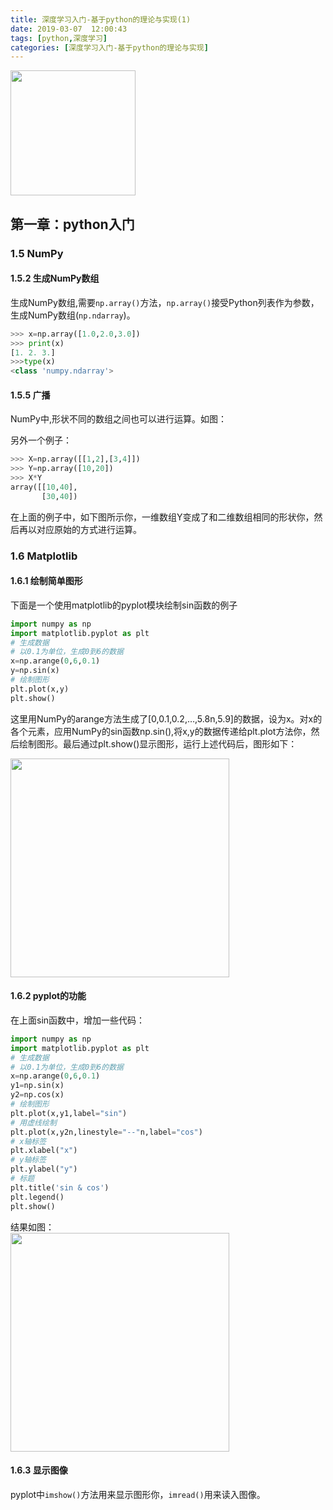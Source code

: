 ```yaml
---
title: 深度学习入门-基于python的理论与实现(1)
date: 2019-03-07  12:00:43
tags: [python,深度学习]
categories: [深度学习入门-基于python的理论与实现]
---
```


<p><img src="http://lishengyu.xyz/dl_from_scratch_front.png" width="200" height align="center"></p>
    

            
<h2 id="第一章：python入门"><a href="#第一章：python入门" class="headerlink" title="第一章：python入门"></a>第一章：python入门</h2><h3 id="1-5-NumPy"><a href="#1-5-NumPy" class="headerlink" title="1.5 NumPy"></a>1.5 NumPy</h3><h4 id="1-5-2-生成NumPy数组"><a href="#1-5-2-生成NumPy数组" class="headerlink" title="1.5.2 生成NumPy数组"></a>1.5.2 生成NumPy数组</h4><p>生成NumPy数组,需要<code>np.array()</code>方法，<code>np.array()</code>接受Python列表作为参数，生成NumPy数组(<code>np.ndarray</code>)。

```python
>>> x=np.array([1.0,2.0,3.0])
>>> print(x)
[1. 2. 3.]
>>>type(x)
<class 'numpy.ndarray'>
```

<h4 id="1-5-5-广播"><a href="#1-5-5-广播" class="headerlink" title="1.5.5 广播"></a>1.5.5 广播</h4><p>NumPy中,形状不同的数组之间也可以进行运算。如图：<br><img src="http://lishengyu.xyz/dl_from_scratch_broadcast1.png" alt></p>
<p>另外一个例子：

```python
>>> X=np.array([[1,2],[3,4]])
>>> Y=np.array([10,20])
>>> X*Y
array([[10,40],
       [30,40])
```

<p>在上面的例子中，如下图所示你，一维数组Y变成了和二维数组相同的形状你，然后再以对应原始的方式进行运算。<br><img src="http://lishengyu.xyz/dl_from_scratch_broadcast2.png" alt></p>
<h3 id="1-6-Matplotlib"><a href="#1-6-Matplotlib" class="headerlink" title="1.6 Matplotlib"></a>1.6 Matplotlib</h3><h4 id="1-6-1-绘制简单图形"><a href="#1-6-1-绘制简单图形" class="headerlink" title="1.6.1 绘制简单图形"></a>1.6.1 绘制简单图形</h4><p>下面是一个使用matplotlib的pyplot模块绘制sin函数的例子

```python
import numpy as np
import matplotlib.pyplot as plt
# 生成数据
# 以0.1为单位，生成0到6的数据
x=np.arange(0,6,0.1) 
y=np.sin(x)
# 绘制图形
plt.plot(x,y)
plt.show()
```


<p>这里用NumPy的arange方法生成了[0,0.1,0.2,…,5.8n,5.9]的数据，设为x。对x的各个元素，应用NumPy的sin函数np.sin(),将x,y的数据传递给plt.plot方法你，然后绘制图形。最后通过plt.show()显示图形，运行上述代码后，图形如下：</p>
<p><img src="http://lishengyu.xyz/dl_from_scratch_sin.png" width="350" height align="center"></p>
<h4 id="1-6-2-pyplot的功能"><a href="#1-6-2-pyplot的功能" class="headerlink" title="1.6.2 pyplot的功能"></a>1.6.2 pyplot的功能</h4><p>在上面sin函数中，增加一些代码：

```python
import numpy as np
import matplotlib.pyplot as plt
# 生成数据
# 以0.1为单位，生成0到6的数据
x=np.arange(0,6,0.1) 
y1=np.sin(x)
y2=np.cos(x)
# 绘制图形
plt.plot(x,y1,label="sin")
# 用虚线绘制
plt.plot(x,y2n,linestyle="--"n,label="cos")
# x轴标签
plt.xlabel("x")
# y轴标签
plt.ylabel("y") 
# 标题
plt.title('sin & cos')
plt.legend()
plt.show()
```


<p>结果如图：<br><img src="http://lishengyu.xyz/dl_from_scratch_sincos.png" width="350" height align="center"></p>
<h4 id="1-6-3-显示图像"><a href="#1-6-3-显示图像" class="headerlink" title="1.6.3 显示图像"></a>1.6.3 显示图像</h4><p>pyplot中<code>imshow()</code>方法用来显示图形你，<code>imread()</code>用来读入图像。</p>


